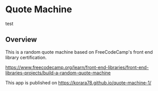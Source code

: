 # Quote Machine
test

## Overview

This is a random quote machine based on FreeCodeCamp's front end library certification.

https://www.freecodecamp.org/learn/front-end-libraries/front-end-libraries-projects/build-a-random-quote-machine

This app is published on https://korara78.github.io/quote-machine-1/
